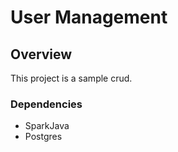 # User Management

## Overview
This project is a sample crud.

### Dependencies
- SparkJava
- Postgres
